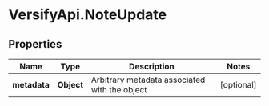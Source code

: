 # VersifyApi.NoteUpdate

## Properties

Name | Type | Description | Notes
------------ | ------------- | ------------- | -------------
**metadata** | **Object** | Arbitrary metadata associated with the object | [optional] 


